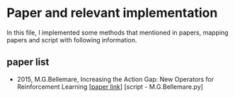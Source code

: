 # Paper and relevant implementation
In this file, I implemented some methods that mentioned in papers, mapping papers and script with following information.

## paper list
* 2015, M.G.Bellemare, Increasing the Action Gap: New Operators for Reinforcement Learning [[paper link](https://arxiv.org/abs/1512.04860)] [script - M.G.Bellemare.py]

